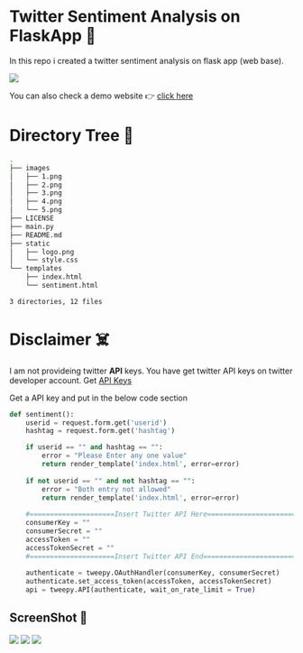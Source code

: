 # Twitter Sentiment Analysis on FlaskApp :notebook:
In this repo i created a twitter sentiment analysis on flask app (web base).

[![](https://camo.githubusercontent.com/2fb0723ef80f8d87a51218680e209c66f213edf8/68747470733a2f2f666f7274686562616467652e636f6d2f696d616765732f6261646765732f6d6164652d776974682d707974686f6e2e737667)](https://python.org)

You can also check a demo website :point_right: [click here](http://hitalfashion.pythonanywhere.com/)
# Directory Tree :cactus:
```bash
.
├── images
│   ├── 1.png
│   ├── 2.png
│   ├── 3.png
│   ├── 4.png
│   └── 5.png
├── LICENSE
├── main.py
├── README.md
├── static
│   ├── logo.png
│   └── style.css
└── templates
    ├── index.html
    └── sentiment.html

3 directories, 12 files
```



# Disclaimer :skull_and_crossbones:
I am not provideing twitter **API** keys. You have get twitter API keys on twitter developer account. Get [API Keys](https://developer.twitter.com/)

Get a API key and put in the below code section
```python
def sentiment():
    userid = request.form.get('userid')
    hashtag = request.form.get('hashtag')

    if userid == "" and hashtag == "":
        error = "Please Enter any one value"
        return render_template('index.html', error=error)
    
    if not userid == "" and not hashtag == "":
        error = "Both entry not allowed"
        return render_template('index.html', error=error)
    
    #=====================Insert Twitter API Here==========================
    consumerKey = ""
    consumerSecret = ""
    accessToken = ""
    accessTokenSecret = ""
    #=====================Insert Twitter API End===========================
    
    authenticate = tweepy.OAuthHandler(consumerKey, consumerSecret)
    authenticate.set_access_token(accessToken, accessTokenSecret)
    api = tweepy.API(authenticate, wait_on_rate_limit = True)
   ```



## ScreenShot :camera_flash:
![](https://github.com/mahimahari/TwitterSentimentalAnalysis2/3.png)
![](https://github.com/mahimahari/TwitterSentimentalAnalysis2/4.png)
![](https://github.com/mahimahari/TwitterSentimentalAnalysis2/5.png)

